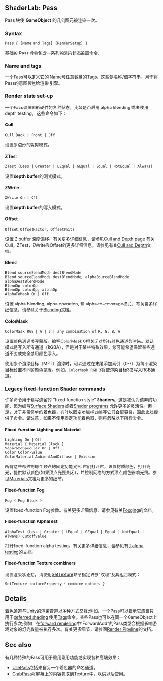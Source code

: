 ## ShaderLab: Pass
Pass 块使 **GameObject** 的几何图元被渲染一次。

### Syntax
```
Pass { [Name and Tags] [RenderSetup] }
```
基础的 Pass 命令包含一系列的渲染状态设置命令。

### Name and tags
一个Pass可以定义它的 [Name](ShaderLabName/README.md)和任意数量的[Tags](ShaderLabPassTags/README.md)。这些是名称/值字符串，用于将Pass的意图传达给渲染
引擎。

### Render state set-up
一个Pass设置图形硬件的各种状态，比如是否启用 alpha blending 或者使用 depth testing。
这些命令如下：

#### Cull
```
Cull Back | Front | Off
```
设置多边形的裁剪模式。

#### ZTest
```
ZTest (Less | Greater | LEqual | GEqual | Equal | NotEqual | Always)
```
设置**depth buffer**的测试模式。

#### ZWrite
```
ZWrite On | Off
```
设置**depth buffer**的写入模式。


#### Offset
```
Offset OffsetFactor, OffsetUnits
```
设置 Z buffer 深度偏移。有关更多详细信息，请参见[Cull and Depth page](ShaderLabCullingDepthTesting/README.md)
有关Cull，ZTest，ZWrite和Offset的更多详细信息，请参见有关[Cull and Depth](ShaderLabCullingDepthTesting/README.md)文档。

#### Blend
```
Blend sourceBlendMode destBlendMode
Blend sourceBlendMode destBlendMode, alphaSourceBlendMode alphaDestBlendMode
BlendOp colorOp
BlendOp colorOp, alphaOp
AlphaToMask On | Off
```
设置 alpha blending, alpha operation, 和 alpha-to-coverage模式。有关更多详细信息，请参见关于[Blending](ShaderLabBlending/README.md)文档。

#### ColorMask
```
ColorMask RGB | A | 0 | any combination of R, G, B, A
```
设置颜色通道书写蒙版。编写ColorMask 0将关闭对所有颜色通道的渲染。默认模式是写入所有通道（RGBA），但是对于某些特殊效果，您可能希望保留某些通道不变或完全禁用颜色写入。

使用多个渲染目标（MRT）渲染时，可以通过在末尾添加索引（0-7）为每个渲染目标设置不同的颜色蒙版。例如，`ColorMask RGB 3`将使渲染目标3仅写入RGB通道。

### Legacy fixed-function Shader commands
许多命令用于编写遗留的 “fixed-function style” **Shaders**。这是被认为遗弃的功能，因为编写[Surface Shaders](https://docs.unity3d.com/Manual/SL-SurfaceShaders.html)
或者[Shader programs](https://docs.unity3d.com/Manual/SL-ShaderPrograms.html) 允许更多的灵活性。但是，对于非常简单的着色器，有时以固定功能样式编写它们会更容易，因此此处提供了命令。请注意，如果不使用固定功能着色器，则将忽略以下所有命令。

#### Fixed-function Lighting and Material
```
Lighting On | Off
Material { Material Block }
SeparateSpecular On | Off
Color Color-value
ColorMaterial AmbientAndDiffuse | Emission
```
所有这些都控制每个顶点的固定功能光照:它们打开它，设置材质颜色，打开高光，提供默认颜色(如果顶点光照关闭)，并控制网格的方式顶点颜色影响光照。参见[Materials](https://docs.unity3d.com/Manual/SL-Material.html)文档为更多的细节。

#### Fixed-function Fog
```
Fog { Fog Block }
```
设置fixed-function Fog参数。有关更多详细信息，请参见有关[Fogging](ShaderLabLegacyFog/README.md)的文档。

#### Fixed-function AlphaTest
```
AlphaTest (Less | Greater | LEqual | GEqual | Equal | NotEqual | Always) CutoffValue
```
打开fixed-function alpha testing。有关更多详细信息，请参见有关[alpha testing](ShaderLabLegacyAlphaTesting/README.md)的文档。

#### Fixed-function Texture combiners
设置渲染状态后，请使用[SetTexture](ShaderLabLegacyTextureCombiners/README.md)命令指定许多“纹理”及其组合模式：
```
SetTexture textureProperty { combine options }
```

## Details
着色通道与Unity的渲染管道以多种方式交互;例如，一个Pass可以指示它应该只用于[deferred shading](https://docs.unity3d.com/Manual/RenderTech-DeferredShading.html)
使用[Tags](ShaderLabPassTags/README.md)命令。某些Pass也可以在同一个GameObject上执行多次;例如，在[forward rendering](https://docs.unity3d.com/Manual/RenderTech-ForwardRendering.html)中“ForwardAdd”的Pass类型会根据影响游戏对象的灯光数量被执行多次。有关更多细节，请参阅[Render Pipeline](https://docs.unity3d.com/Manual/SL-RenderPipeline.html)的文档。

## See also
有几种特殊的Pass可用于重用常用功能或实现各种高端效果：
* [UsePass](../ShaderLabUsePass/README.md)包括来自另一个着色器的命名通道。
* [GrabPass](../ShaderLabGrabPass/README.md)将屏幕上的内容抓取到Texture中，以供以后使用。